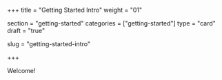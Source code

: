+++
title = "Getting Started Intro"
weight = "01"

section = "getting-started"
categories = ["getting-started"]
type = "card"
draft = "true"

slug = "getting-started-intro"

+++

Welcome!
